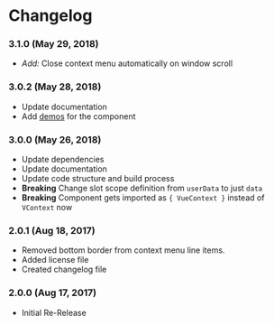 # Changelog

### 3.1.0 (May 29, 2018)
- *Add:* Close context menu automatically on window scroll

### 3.0.2 (May 28, 2018)
- Update documentation
- Add [demos](https://rawilk.github.io/vue-context) for the component

### 3.0.0 (May 26, 2018)
- Update dependencies
- Update documentation
- Update code structure and build process
- **Breaking** Change slot scope definition from `userData` to just `data`
- **Breaking** Component gets imported as `{ VueContext }` instead of `VContext` now

### 2.0.1 (Aug 18, 2017)
- Removed bottom border from context menu line items.
- Added license file
- Created changelog file

### 2.0.0 (Aug 17, 2017)
- Initial Re-Release